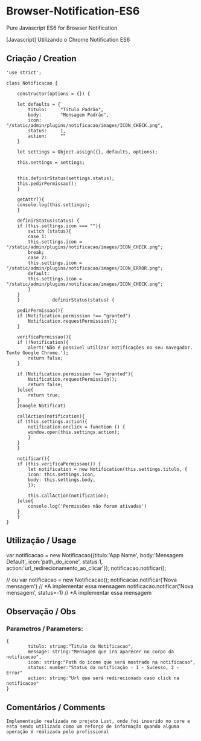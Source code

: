 # Browser-Notification-ES6
Pure Javascript ES6 for Browser Notification

[Javascript] Utilizando o Chrome Notification ES6

## Criação / Creation
	'use strict';

	class Notificacao {

	    constructor(options = {}) {

		let defaults = {
		    titulo:     "Titulo Padrão",
		    body:       "Mensagem Padrão",
		    icon:       "/static/admin/plugins/notificacao/images/ICON_CHECK.png",
		    status:     1,
		    action:     ""
		}

		let settings = Object.assign({}, defaults, options);

		this.settings = settings;


		this.definirStatus(settings.status);
		this.pedirPermissao();
	    }

	    getAttr(){
		console.log(this.settings);
	    }

	    definirStatus(status) {
		if (this.settings.icon === ""){
		    switch (status){
		    case 1:
			this.settings.icon = "/static/admin/plugins/notificacao/images/ICON_CHECK.png";
			break;
		    case 2:
			this.settings.icon = "/static/admin/plugins/notificacao/images/ICON_ERROR.png";
		    default:
			this.settings.icon = "/static/admin/plugins/notificacao/images/ICON_CHECK.png";
		    }
		}
	    }            definirStatus(status) {         

	    pedirPermissao(){
		if (Notification.permission !== "granted")
		    Notification.requestPermission();
	    }

	    verificaPermissao(){
		if (!Notification){
		    alert('Não é possivel utilizar notificações no seu navegador. Tente Google Chrome.');
		    return false;
		}

		if (Notification.permission !== "granted"){
		    Notification.requestPermission();
		    return false;
		}else{
		    return true;
		}
	    }Google Notificati

	    callAction(notification){
		if (this.settings.action){
		    notification.onclick = function () {
			window.open(this.settings.action);
		    }
		}
	    }

	    notificar(){
		if (this.verificaPermissao()) {
		    let notification = new Notification(this.settings.titulo, {
			icon: this.settings.icon,
			body: this.settings.body,
		    });

		    this.callAction(notification);
		}else{
		    console.log('Permissões não foram ativadas')
		}
	    }
	}

## Utilização / Usage
var notificacao = new Notificacao({titulo:'App Name', 
								   body:'Mensagem Default', 
								   icon:'path_do_icone', 
								   status:1,
								   action:'url_redirecionamento_ao_clicar'});
notificacao.notificar();

// ou
var notificacao = new Notificacao();
notificacao.notificar('Nova mensagem') // *A implementar essa mensagem
notificacao.notificar('Nova mensagem', status=-1) // *A implementar essa mensagem

## Observação / Obs
### Parametros / Parameters: 
	{
			titulo: string:"Titulo da Notificacao",
			message: string:"Mensagem que ira aparecer no corpo da notificacao",
			icon: string:"Path do icone que será mostrado na notificacao",
			status: number:"Status da notificação - 1 - Sucesso, 2 - Error"
			action: string:"Url que será redirecionado caso click na notificacao"
	}

## Comentários / Comments
`
	Implementação realizada no projeto Lust, onde foi inserido no core e esta sendo
	utilizado como um reforço de informação quando alguma operação é realizada pelo
	profissional
`
